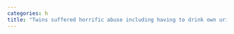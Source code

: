 ```yaml
---
categories: h
title: "Twins suffered horrific abuse including having to drink own urine before escaping Texas home neighbor says"
---
```

